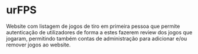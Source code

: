 # urFPS
Website com listagem de jogos de tiro em primeira pessoa que permite autenticação de utilizadores de forma a estes fazerem review dos jogos que jogaram, permitindo também contas de administração para adicionar e/ou remover jogos ao website.
